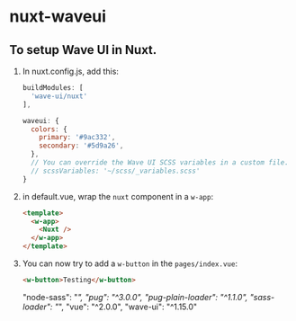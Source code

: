 # nuxt-waveui

## To setup Wave UI in Nuxt.

1. In nuxt.config.js, add this:

    ```js
    buildModules: [
      'wave-ui/nuxt'
    ],

    waveui: {
      colors: {
        primary: '#9ac332',
        secondary: '#5d9a26',
      },
      // You can override the Wave UI SCSS variables in a custom file.
      // scssVariables: '~/scss/_variables.scss'
    }
    ```


2. in default.vue, wrap the `nuxt` component in a `w-app`:

    ```html
    <template>
      <w-app>
        <Nuxt />
      </w-app>
    </template>
    ```

3. You can now try to add a `w-button` in the `pages/index.vue`:

    ```html
    <w-button>Testing</w-button>
    ```


    "node-sass": "*",
    "pug": "^3.0.0",
    "pug-plain-loader": "^1.1.0",
    "sass-loader": "*",
    "vue": "^2.0.0",
    "wave-ui": "^1.15.0"
